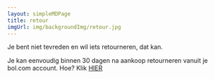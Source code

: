 ```yaml
---
layout: simpleMDPage
title: retour
imgUrl: img/backgroundImg/retour.jpg
---
```

Je bent niet tevreden en wil iets retourneren, dat kan.

Je kan eenvoudig binnen 30 dagen na aankoop retourneren vanuit je bol.com account. Hoe? Klik [HIER]

[HIER]: https://www.bol.com/nl/m/retourneren
